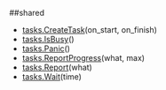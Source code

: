 
##shared

- [tasks.CreateTask](nil)(on_start, on_finish)
- [tasks.IsBusy](nil)()
- [tasks.Panic](nil)()
- [tasks.ReportProgress](nil)(what, max)
- [tasks.Report](nil)(what)
- [tasks.Wait](nil)(time)